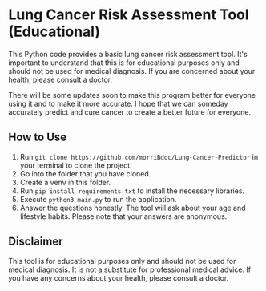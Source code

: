 # Lung Cancer Risk Assessment Tool (Educational)
This Python code provides a basic lung cancer risk assessment tool. It's important to understand that this is for educational purposes only and should not be used for medical diagnosis. If you are concerned about your health, please consult a doctor.

There will be some updates soon to make this program better for everyone using it and to make it more accurate. I hope that we can someday accurately predict and cure cancer to create a better future for everyone.

## How to Use
1. Run `git clone https://github.com/morriBdoc/Lung-Cancer-Predictor` in your terminal to clone the project.
2. Go into the folder that you have cloned.
3. Create a venv in this folder.
4. Run `pip install requirements.txt` to install the necessary libraries.
5. Execute `python3 main.py` to run the application.
6. Answer the questions honestly. The tool will ask about your age and lifestyle habits. Please note that your answers are anonymous.

## Disclaimer
This tool is for educational purposes only and should not be used for medical diagnosis. It is not a substitute for professional medical advice. If you have any concerns about your health, please consult a doctor.

